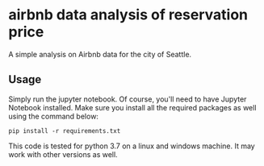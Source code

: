 # airbnb data analysis of reservation price
A simple analysis on Airbnb data for the city of Seattle.

## Usage

Simply run the jupyter notebook. Of course, you'll need to have Jupyter Notebook installed. Make sure you install all the required packages as well using the command below:

`pip install -r requirements.txt`

This code is tested for python 3.7 on a linux and windows machine. It may work with other versions as well.
